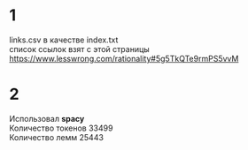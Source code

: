 # 1
links.csv в качестве index.txt  
список ссылок взят с этой страницы https://www.lesswrong.com/rationality#5g5TkQTe9rmPS5vvM

# 2
Использовал **spacy**  
Количество токенов 33499  
Количество лемм	25443
